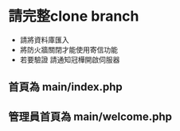 # 請完整clone branch
* 請將資料庫匯入 
* 將防火牆關閉才能使用寄信功能
* 若要驗證 請通知冠樺開啟伺服器
## 首頁為 main/index.php
## 管理員首頁為 main/welcome.php
